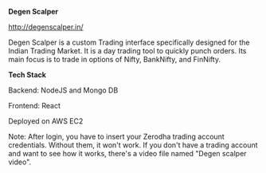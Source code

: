 **Degen Scalper**

http://degenscalper.in/

Degen Scalper is a custom Trading interface specifically designed for the Indian Trading Market. It is a day trading tool to quickly punch orders. Its main focus is to trade in options of Nifty, BankNifty, and FinNifty.

**Tech Stack**

Backend: NodeJS and Mongo DB

Frontend: React

Deployed on AWS EC2

Note: After login, you have to insert your Zerodha trading account credentials. Without them, it won't work. If you don't have a trading account and want to see how it works, there's a video file named "Degen scalper video". 
